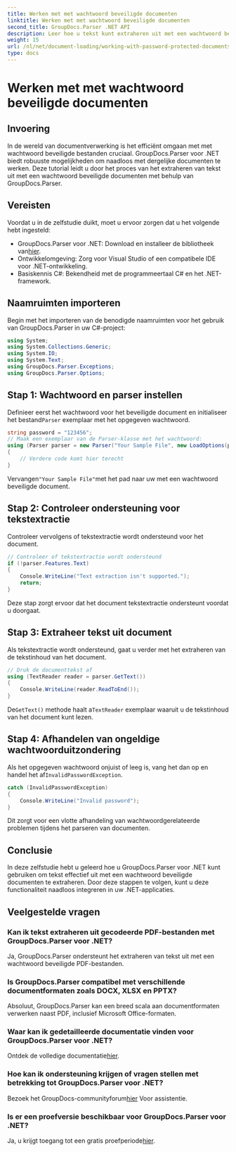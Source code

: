 ```yaml
---
title: Werken met met wachtwoord beveiligde documenten
linktitle: Werken met met wachtwoord beveiligde documenten
second_title: GroupDocs.Parser .NET API
description: Leer hoe u tekst kunt extraheren uit met een wachtwoord beveiligde documenten met GroupDocs.Parser voor .NET. Verbeter uw documentverwerkingsmogelijkheden.
weight: 15
url: /nl/net/document-loading/working-with-password-protected-documents/
type: docs
---
```

# Werken met met wachtwoord beveiligde documenten

## Invoering
In de wereld van documentverwerking is het efficiënt omgaan met met wachtwoord beveiligde bestanden cruciaal. GroupDocs.Parser voor .NET biedt robuuste mogelijkheden om naadloos met dergelijke documenten te werken. Deze tutorial leidt u door het proces van het extraheren van tekst uit met een wachtwoord beveiligde documenten met behulp van GroupDocs.Parser.
## Vereisten
Voordat u in de zelfstudie duikt, moet u ervoor zorgen dat u het volgende hebt ingesteld:
-  GroupDocs.Parser voor .NET: Download en installeer de bibliotheek van[hier](https://releases.groupdocs.com/parser/net/).
- Ontwikkelomgeving: Zorg voor Visual Studio of een compatibele IDE voor .NET-ontwikkeling.
- Basiskennis C#: Bekendheid met de programmeertaal C# en het .NET-framework.

## Naamruimten importeren
Begin met het importeren van de benodigde naamruimten voor het gebruik van GroupDocs.Parser in uw C#-project:
```csharp
using System;
using System.Collections.Generic;
using System.IO;
using System.Text;
using GroupDocs.Parser.Exceptions;
using GroupDocs.Parser.Options;
```

## Stap 1: Wachtwoord en parser instellen
 Definieer eerst het wachtwoord voor het beveiligde document en initialiseer het bestand`Parser` exemplaar met het opgegeven wachtwoord.
```csharp
string password = "123456";
// Maak een exemplaar van de Parser-klasse met het wachtwoord:
using (Parser parser = new Parser("Your Sample File", new LoadOptions(password)))
{
    // Verdere code komt hier terecht
}
```
 Vervangen`"Your Sample File"`met het pad naar uw met een wachtwoord beveiligde document.
## Stap 2: Controleer ondersteuning voor tekstextractie
Controleer vervolgens of tekstextractie wordt ondersteund voor het document.
```csharp
// Controleer of tekstextractie wordt ondersteund
if (!parser.Features.Text)
{
    Console.WriteLine("Text extraction isn't supported.");
    return;
}
```
Deze stap zorgt ervoor dat het document tekstextractie ondersteunt voordat u doorgaat.
## Stap 3: Extraheer tekst uit document
Als tekstextractie wordt ondersteund, gaat u verder met het extraheren van de tekstinhoud van het document.
```csharp
// Druk de documenttekst af
using (TextReader reader = parser.GetText())
{
    Console.WriteLine(reader.ReadToEnd());
}
```
 De`GetText()` methode haalt a`TextReader` exemplaar waaruit u de tekstinhoud van het document kunt lezen.
## Stap 4: Afhandelen van ongeldige wachtwoorduitzondering
 Als het opgegeven wachtwoord onjuist of leeg is, vang het dan op en handel het af`InvalidPasswordException`.
```csharp
catch (InvalidPasswordException)
{
    Console.WriteLine("Invalid password");
}
```
Dit zorgt voor een vlotte afhandeling van wachtwoordgerelateerde problemen tijdens het parseren van documenten.

## Conclusie
In deze zelfstudie hebt u geleerd hoe u GroupDocs.Parser voor .NET kunt gebruiken om tekst effectief uit met een wachtwoord beveiligde documenten te extraheren. Door deze stappen te volgen, kunt u deze functionaliteit naadloos integreren in uw .NET-applicaties.

## Veelgestelde vragen
### Kan ik tekst extraheren uit gecodeerde PDF-bestanden met GroupDocs.Parser voor .NET?
Ja, GroupDocs.Parser ondersteunt het extraheren van tekst uit met een wachtwoord beveiligde PDF-bestanden.
### Is GroupDocs.Parser compatibel met verschillende documentformaten zoals DOCX, XLSX en PPTX?
Absoluut, GroupDocs.Parser kan een breed scala aan documentformaten verwerken naast PDF, inclusief Microsoft Office-formaten.
### Waar kan ik gedetailleerde documentatie vinden voor GroupDocs.Parser voor .NET?
 Ontdek de volledige documentatie[hier](https://tutorials.groupdocs.com/parser/net/).
### Hoe kan ik ondersteuning krijgen of vragen stellen met betrekking tot GroupDocs.Parser voor .NET?
 Bezoek het GroupDocs-communityforum[hier](https://forum.groupdocs.com/c/parser/17) Voor assistentie.
### Is er een proefversie beschikbaar voor GroupDocs.Parser voor .NET?
 Ja, u krijgt toegang tot een gratis proefperiode[hier](https://releases.groupdocs.com/).
